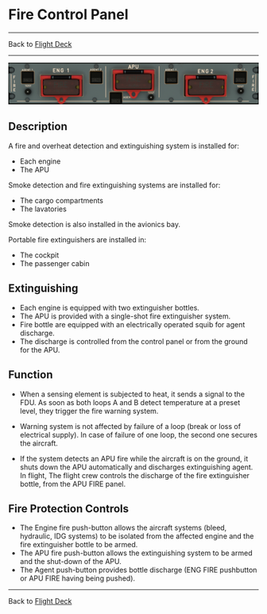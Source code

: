 # Fire Control Panel

---

Back to [Flight Deck](../flight-deck.md)

---

![Fire Panel](../../assets/a32nx-briefing/Fire%20Panel.png)

## Description

A fire and overheat detection and extinguishing system is installed for:

- Each engine
- The APU

Smoke detection and fire extinguishing systems are installed for:

- The cargo compartments
- The lavatories

Smoke detection is also installed in the avionics bay.

Portable fire extinguishers are installed in:

- The cockpit
- The passenger cabin

## Extinguishing

- Each engine is equipped with two extinguisher bottles.
- The APU is provided with a single-shot fire extinguisher system.
- Fire bottle are equipped with an electrically operated squib for agent discharge.
- The discharge is controlled from the control panel or from the ground for the APU.

## Function

- When a sensing element is subjected to heat, it sends a signal to the FDU. As soon as both loops A and B detect temperature at a preset level, they trigger the fire warning system.

- Warning system is not affected by failure of a loop (break or loss of electrical supply). In case of failure of one loop, the second one secures the aircraft.

- If the system detects an APU fire while the aircraft is on the ground, it shuts down the APU automatically and discharges extinguishing agent. In flight, The flight crew controls the discharge of the fire extinguisher bottle, from the APU FIRE panel.

## Fire Protection Controls

- The Engine fire push-button allows the aircraft systems (bleed, hydraulic, IDG systems) to be isolated from the affected engine and the fire extinguisher bottle to be armed.
- The APU fire push-button allows the extinguishing system to be armed and the shut-down of the APU.
- The Agent push-button provides bottle discharge (ENG FIRE pushbutton or APU FIRE having being pushed).

---

Back to [Flight Deck](../flight-deck.md)
